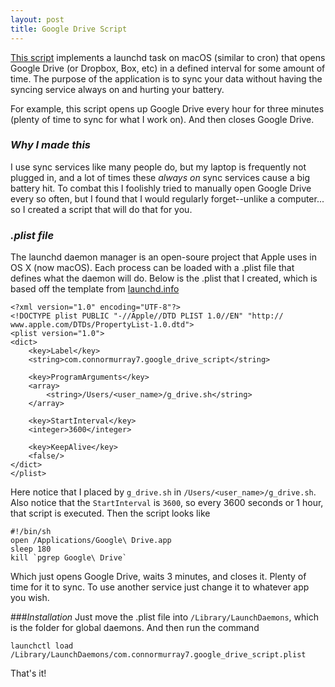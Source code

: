 ```yaml
---
layout: post
title: Google Drive Script 
---
```


[This script](https://github.com/connormurray7/google-drive-script) implements a launchd task on macOS (similar to cron) that opens Google Drive (or Dropbox, Box, etc) in a defined interval for some amount of time. The purpose of the application is to sync your data without having the syncing service always on and hurting your battery.

For example, this script opens up Google Drive every hour for three minutes (plenty of time to sync for what I work on). And then closes Google Drive. 

### _Why I made this_

I use sync services like many people do, but my laptop is frequently not plugged in, and a lot of times these _always on_ sync services cause a big battery hit. To combat this I foolishly tried to manually open Google Drive every so often, but I found that I would regularly forget--unlike a computer... so I created a script that will do that for you.

### _.plist file_
The launchd daemon manager is an open-soure project that Apple uses in OS X (now macOS). Each process can be loaded with a .plist file that defines what the daemon will do. Below is the .plist that I created, which is based off the template from [launchd.info](http://launchd.info)

	<?xml version="1.0" encoding="UTF-8"?>
	<!DOCTYPE plist PUBLIC "-//Apple//DTD PLIST 1.0//EN" "http://	www.apple.com/DTDs/PropertyList-1.0.dtd">
	<plist version="1.0">
	<dict>
    	<key>Label</key>
    	<string>com.connormurray7.google_drive_script</string>
    
    	<key>ProgramArguments</key>
    	<array>
        	<string>/Users/<user_name>/g_drive.sh</string>
    	</array>

    	<key>StartInterval</key>
    	<integer>3600</integer>

    	<key>KeepAlive</key>
    	<false/>
	</dict>
	</plist>

Here notice that I placed by `g_drive.sh` in `/Users/<user_name>/g_drive.sh`. Also notice that the `StartInterval` is `3600`, so every 3600 seconds or 1 hour, that script is executed. Then the script looks like

	#!/bin/sh
	open /Applications/Google\ Drive.app
	sleep 180 
	kill `pgrep Google\ Drive`
	
Which just opens Google Drive, waits 3 minutes, and closes it. Plenty of time for it to sync. To use another service just change it to whatever app you wish.

###_Installation_
Just move the .plist file into `/Library/LaunchDaemons`, which is the folder for global daemons. And then run the command

	launchctl load /Library/LaunchDaemons/com.connormurray7.google_drive_script.plist

That's it!


